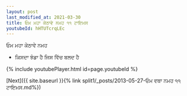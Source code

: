 ```yaml
---
layout: post
last_modified_at: 2021-03-30
title: ਓਮ ਮਹਾ ਕੇਠਾਵੇ ਨਮਹ ੧੧ ਟਾਇਮਸ
youtubeId: hHTUTcrqLEc
---
```

 
 
 ਓਮ ਮਹਾ ਕੇਠਾਵੇ ਨਮਹ  
 
 -  ਕਿਸਦਾ ਝੰਡਾ ਹੈ ਜਿਸ ਵਿੱਚ ਬਲਦ ਹੈ 
 
  
 
  
 
 
 
 
 
 


{% include youtubePlayer.html id=page.youtubeId %}
 
[Next]({{ site.baseurl }}{% link  split1/_posts/2013-05-27-ਓਮ ਵਥਾ ਨਮਹ ੧੧ ਟਾਇਮਸ.md%})
 
